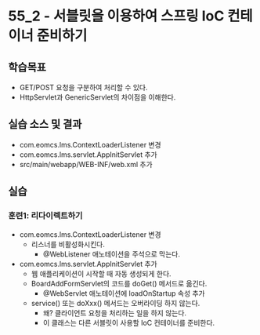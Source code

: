 # 55_2 - 서블릿을 이용하여 스프링 IoC 컨테이너 준비하기

## 학습목표

- GET/POST 요청을 구분하여 처리할 수 있다.
- HttpServlet과 GenericServlet의 차이점을 이해한다.

## 실습 소스 및 결과

- com.eomcs.lms.ContextLoaderListener 변경
- com.eomcs.lms.servlet.AppInitServlet 추가
- src/main/webapp/WEB-INF/web.xml 추가


## 실습  

### 훈련1: 리다이렉트하기

- com.eomcs.lms.ContextLoaderListener 변경
  - 리스너를 비활성화시킨다.
    - @WebListener 애노테이션을 주석으로 막는다.
- com.eomcs.lms.servlet.AppInitServlet 추가
  - 웹 애플리케이션이 시작할 때 자동 생성되게 한다.
  - BoardAddFormServlet의 코드를 doGet() 메서드로 옮긴다.
    - @WebServlet 애노테이션에 loadOnStartup 속성 추가
  - service() 또는 doXxx() 메서드는 오버라이딩 하지 않는다.
    - 왜? 클라이언트 요청을 처리하는 일을 하지 않는다.
    - 이 클래스는 다른 서블릿이 사용할 IoC 컨테이너를 준비한다.

